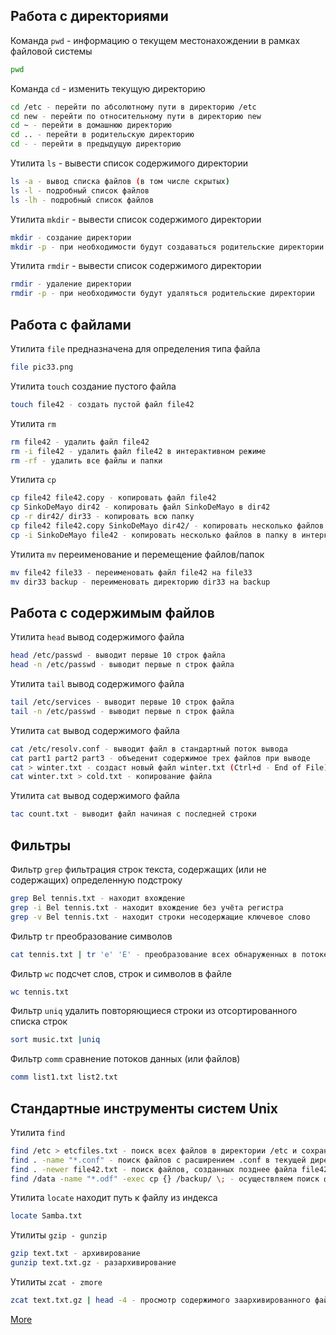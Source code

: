 Работа с директориями
-

Команда `pwd` - информацию о текущем местонахождении в рамках файловой системы
```sh
pwd
```

Команда `cd` - изменить текущую директорию
```sh
cd /etc - перейти по абсолютному пути в директорию /etc
cd new - перейти по относительному пути в директорию new
cd ~ - перейти в домашнюю директорию
cd .. - перейти в родительскую директорию
cd - - перейти в предыдущую директорию
```

Утилита `ls` - вывести список содержимого директории
```sh
ls -a - вывод списка файлов (в том числе скрытых)
ls -l - подробный список файлов
ls -lh - подробный список файлов
```

Утилита `mkdir` - вывести список содержимого директории
```sh
mkdir - создание директории
mkdir -p - при необходимости будут создаваться родительские директории
```

Утилита `rmdir` - вывести список содержимого директории
```sh
rmdir - удаление директории
rmdir -p - при необходимости будут удаляться родительские директории
```

Работа с файлами
-

Утилита `file` предназначена для определения типа файла
```sh
file pic33.png
```

Утилита `touch` создание пустого файла
```sh
touch file42 - создать пустой файл file42
```

Утилита `rm`
```sh
rm file42 - удалить файл file42
rm -i file42 - удалить файл file42 в интерактивном режиме
rm -rf - удалить все файлы и папки
```

Утилита `cp`
```sh
cp file42 file42.copy - копировать файл file42
cp SinkoDeMayo dir42 - копировать файл SinkoDeMayo в dir42
cp -r dir42/ dir33 - копировать всю папку
cp file42 file42.copy SinkoDeMayo dir42/ - копировать несколько файлов в папку
cp -i SinkoDeMayo file42 - копировать несколько файлов в папку в интеркативном режиме
```

Утилита `mv` переименование и перемещение файлов/папок
```sh
mv file42 file33 - переименовать файл file42 на file33
mv dir33 backup - переименовать директорию dir33 на backup
```

Работа с содержимым файлов
-

Утилита `head` вывод содержимого файла
```sh
head /etc/passwd - выводит первые 10 строк файла
head -n /etc/passwd - выводит первые n строк файла
```

Утилита `tail` вывод содержимого файла
```sh
tail /etc/services - выводит первые 10 строк файла
tail -n /etc/passwd - выводит первые n строк файла
```

Утилита `cat` вывод содержимого файла
```sh
cat /etc/resolv.conf - выводит файл в стандартный поток вывода
cat part1 part2 part3 - объеденит содержимое трех файлов при выводе
cat > winter.txt - создаст новый файл winter.txt (Ctrl+d - End of File)
cat winter.txt > cold.txt - копирование файла
```

Утилита `cat` вывод содержимого файла
```sh
tac count.txt - выводит файл начиная с последней строки
```

Фильтры
-

Фильтр `grep` фильтрация строк текста, содержащих (или не содержащих) определенную подстроку
```sh
grep Bel tennis.txt - находит вхождение
grep -i Bel tennis.txt - находит вхождение без учёта регистра
grep -v Bel tennis.txt - находит строки несодержащие ключевое слово
```

Фильтр `tr` преобразование символов
```sh
cat tennis.txt | tr 'e' 'E' - преобразование всех обнаруженных в потоке данных символов e в символы E
```

Фильтр `wc` подсчет слов, строк и символов в файле
```sh
wc tennis.txt
```

Фильтр `uniq` удалить повторяющиеся строки из отсортированного списка строк
```sh
sort music.txt |uniq
```

Фильтр `comm` сравнение потоков данных (или файлов)
```sh
comm list1.txt list2.txt
```

Стандартные инструменты систем Unix
-

Утилита `find`
```sh
find /etc > etcfiles.txt - поиск всех файлов в директории /etc и сохранение списка имен найденных файлов в файле etcfiles.txt
find . -name "*.conf" - поиск файлов с расширением .conf в текущей директории (и всех поддиректориях)
find . -newer file42.txt - поиск файлов, созданных позднее файла file42.txt
find /data -name "*.odf" -exec cp {} /backup/ \; - осуществляем поиск файлов с расширением *.odf и копируем их в директорию /backup/
```

Утилита `locate` находит путь к файлу из индекса
```sh
locate Samba.txt
```

Утилиты `gzip - gunzip`
```sh
gzip text.txt - архивирование
gunzip text.txt.gz - разархивирование
```

Утилиты `zcat - zmore`
```sh
zcat text.txt.gz | head -4 - просмотр содержимого заархивированного файла
```

[More](https://www.linuxtrainingacademy.com/linux-commands-cheat-sheet)
